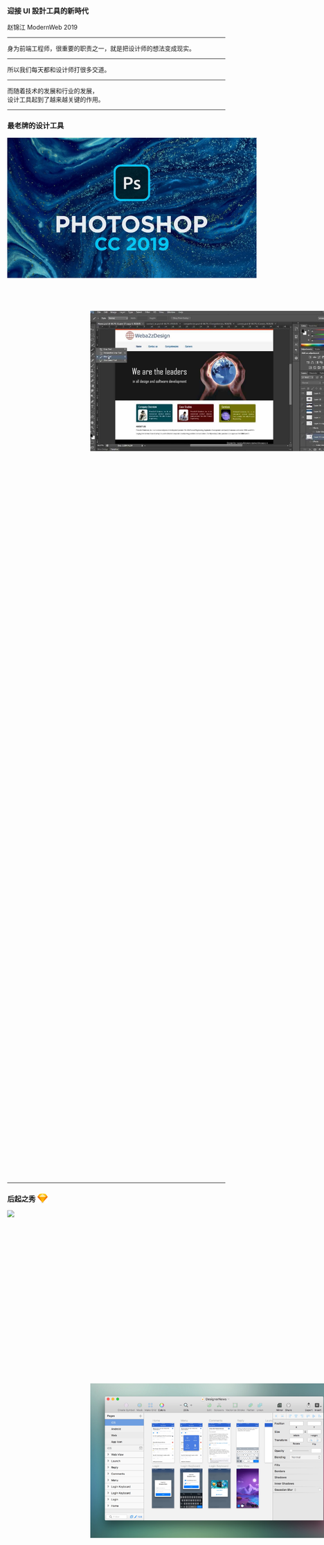 ### 迎接 UI 設計工具的新時代

赵锦江 ModernWeb 2019

<!-- 現如今我們前端工程師越來越多討論技術和實現，但越來越少討論設計。設計工具是前端工程師長期以來一直在被動接受的一樣東西。隨著行業的發展，隨著設計本身的發展，也隨著 UI 技術的發展，設計工具是否已經發生，或者會在將來發生變化？它又會如何影響我們的工作？我們能在這其中主動做些什麼？希望可以藉此機會跟大家一起探討。 -->

----

<!-- backgroundImage: design2fe.png -->

身为前端工程师，很重要的职责之一，就是把设计师的想法变成现实。

----

<!-- backgroundImage: teamwork.jpg -->

所以我们每天都和设计师打很多交道。

----

<!-- backgroundImage: tools.jpg -->

而随着技术的发展和行业的发展，  
设计工具起到了越来越关键的作用。

----

### 最老牌的设计工具

<div style="position: relative; width: 80vw; height: 60vh;">
  <img style="position: absolute; top: 10vh; left: 20vw; width: 60vw;" src="ps-screenshot.jpg" />
  <img style="position: absolute; top: 0; left: 0; width: 60vw;" src="ps.jpg" />
</div>

----

### 后起之秀 <img src="logo-sketch.png" class="logo" />

<div style="position: relative; width: 80vw; height: 60vh;">
  <img style="position: absolute; top: 0; left: 0; width: 60vw;" src="sketch-screenshot-2.png" />
  <img style="position: absolute; top: 10vh; left: 20vw; width: 60vw;" src="sketch-screenshot.jpeg" />
</div>

----

### <img src="logo-sketch.png" class="logo" /> 更精准的产品定位

- 更轻量，界面更简化
- 对矢量设计更友善
- 导出可用素材更方便
- 更友善的扩展插件平台

<note>educba.com - Photoshop vs Sketch | Top 7 Useful Difference To Know</note>

----

<!-- backgroundImage: tools.jpg -->

除此之外，还有哪些设计工作会主流地借助工具来完成？

----

<!-- backgroundImage: tools.jpg -->

- 头脑风暴、知识管理、素材收集……  
  (前端工程师不可见)
- 线框图设计、视觉设计、原型设计  
  (前端工程师可见)

----

- 笔 ✏️ + 纸 📄 (或各式手绘应用)
- Sketch <img src="logo-sketch.png" class="logo" /> / PhotoShop <img src="logo-ps.png" class="logo" />
- Axure <img src="logo-axure.png" class="logo" />
- GoogleDrive <img src="logo-google-drive.svg" class="logo" /> / <img src="logo-dropbox.svg" class="logo" />

----

<!-- icons, graph -->

### 前端工程师的日常

- 交互评审：看 <img src="logo-axure.png" class="logo" /> 演示
- 视觉评审：看 <img src="logo-sketch.png" class="logo" /> / <img src="logo-ps.png" class="logo" /> 演示
- 技术实现：下载、丈量、切割、导出
- 设计还原评审？测试？

----

这种状态持续了很长一段时间……

----

最近大家可能陆续发现了  
更多新的设计工具

<img src="logo-invision.svg" class="logo" /> <img src="logo-figma.svg" class="logo" /> <img src="logo-sketch-cloud.svg" class="logo" /> <img src="logo-adobe-xd.svg" class="logo" /> <img src="logo-framer.png" class="logo" /> <img src="logo-zeplin.svg" class="logo" /> <img src="logo-marvel.svg" class="logo" />

----

究竟发生了什么？

设计工具存在问题吗？有哪些问题？

----

<!-- backgroundImage: markup.png -->

### 1. 丈量的问题

----

### 看一些例子……

![](case-markup-1.png)

----

### 实际上……

![](case-markup-2.png)

----

### 只通过截图还原 Bootstrap

![](case-bootstrap.png)

----

### 问题整理

- 可能存在多种理解
- 设计规律没有直观体现

----

### 其它更多问题

- 刚好差一像素不对称的设计
- 半透明颜色值
- ...

----

<!-- backgroundImage: markup.png -->

### 2. 布局的问题

----

### 绝对定位，标注需要重新换算

![](case-markup-3.png)

----

### 绝对定位，标注需要重新换算

![](case-markup-4.png)

----

也引申出了布局层次和样式继承的问题

也引申出了对动态内容的控制力问题

----

### “不会自动撑开”

![](case-flexibility.png)

----

### 3. 响应性问题

<small>(responsive/flexible design)</small>

----

- 屏幕宽度(默认)是可变的  
  但设计工具的画布宽度是固定的
- 屏幕高度(默认)是可滚动的  
  但设计工具的画布高度是固定的

----

### 更特殊的例子：“开机画面”

<div style="display: flex;">
  <img style="margin-right: 1em;" src="case-responsive-design-1.png" />
  <img style="margin-right: 1em;" src="case-responsive-design-2.png" />
  <img src="case-responsive-design-3.png" />
</div>

----

### 更多细节

- 多语言问题
- 用户浏览器偏好问题
- 缩放控制问题
- 平台设计差异问题……

----

### 4. 质量保障

----

“……X 项目做到快上线的时候，老板发现一个控件的设计细节的不合理，然后大家从组件级别开始返工……”

----

- 代码的质量可以通过  
  lint + review + test 来保障
- 设计稿的质量如何保障？  
  (包括技术可行性的因素)

----

<!-- backgroundImage: design-drafts.png -->

### 5. “中看不中用”的设计

- 设计师履历中的作品都很精美
- 但实际最终交付的是另外一回事

----

<!-- backgroundImage: design-drafts.png -->

“那都是技术人员的问题”

“白瞎了这么漂亮的设计”

----

<!-- backgroundImage: app-layout.png -->

### 6. 从设计到开发，重复脑力思考

----

<!-- backgroundImage: app-layout-markup.png -->

- 前端工程师实际需要从设计的角度重新理解和分解设计师的意图
- 但其实设计师已经思考过一次了
- 可惜的是这些思考并无法完整的通过设计稿体现和传递

<note>Guardian Design System</note>

----

<!-- backgroundImage: app-layout-markup.png -->

有的时候双份的思考和理解成本也无形中增加了项目的成本和复杂度

<note>Guardian Design System</note>

----

<!-- backgroundImage: contract.jpg -->

### 7. 缺乏对交付的规范定义

- 技术交付：API
- 设计如何定义交付？

----

<!-- backgroundImage: contract.jpg -->

- 如何交付动画？
- 可以再多举个例子吗？
- 设计做到怎样的程度算完成？
- 设计师什么时候可以抽身？
- 前端工程师经过反复沟通才会踏实

----

<!-- backgroundImage: idea.jpg -->

### 8. 单向的协作方式

- 工程师被动接受设计师交付的设计
- 那么设计师如何确定技术可行性？
- 或又如何保障创意设计的实现？

----

<!-- backgroundImage: should-designers-code.png -->

### Should Designer Code?

----

<!-- backgroundImage: should-designers-code.png -->

### 好的设计需要足够的专业参考

- 但建筑设计师应该去施工吗？
- 不懂建筑可以做好建筑设计吗？

可以不去做，但需要能理解

----

<!-- backgroundImage: traffic.jpg -->

### 9. 远离互联网产品的主流趋势

- 浏览器 + 云服务
- 自由分享和交流
- 借力繁荣开放的生态系统

----

<!-- backgroundImage: bg-tools.png -->

### 10. 和主流工程化系统隔离

- Github vs. GoogleDrive/Dropbox
- 版本控制和分支管理
- npm、各式各样的前端工具

----

### 其它更多话题

动画设计问题  
原型设计问题  
??? AR/VR 产品怎么设计 😱 ???

<small>……还都处在更原始的阶段</small>

<!--
- 主流设计工具都是静态画布
- 动画还处于“纯手工打造”的阶段
- 设计周期长，需要反复尝试，没有行业统一的工具和规范
- 交付成本高，没有适合的交付方式，重度依赖面对面沟通
- 局部更新
- 模态框
-->

----

以上……

丈量、布局、响应性、质量保障、还原度低、重复劳动、交付不严谨、单向协作、远离主流趋势、远离工程化系统

----

### 总结原因

1. 没有真实的运行环境
1. 缺乏足够健壮的工程环境和生态
1. 协作平台和流程有很大改进空间
1. 远离 Browser + Cloud 的主流模式
1. 缺乏对多层次系统性设计的支持

----

<!-- backgroundImage: gap.jpg -->

### 更深层的原因

前端从 UED 团队脱离之后，设计和前端在各自发展的同时渐行渐远，进而形成脱节的现象

<!-- <note>蒋定宇</note> -->

----

现在回头来看新出现的这些设计工具

基本都是在尝试解决上述问题

----

<!-- backgroundImage: tools-online.png -->

### 1. Browser + Cloud

----

### 2. 权限控制、分享、评注

![](tools-communication.png)

----

<!-- backgroundImage: tools-delivery.png -->
<!-- style: background-size: contain; background-color: #999; -->

### 3. 便于交付和演示

----

### <img src="logo-framer.png" class="logo" /> 真实运行环境 + 代码组件

<video style="max-width: 80vw; max-height: 60vh;" src="tools-code.mp4" autoplay loop></video>

----

但我觉得这些还不够

<small>因为问题没有完全解决</small>

----

<!-- backgroundImage: browser.png -->

### 1. 尚未充分利用浏览器

<small>真实环境和静态设计习惯并存  
关键是鼓励设计师拥抱真实环境</small>

----

<!-- backgroundImage: ecosystem.jpg -->

### 2. 尚未充分利用技术生态

仍有大量的工具和生态可以赋能

----

<!-- backgroundImage: workflow.jpg -->

### 3. 尚未改变协作流程

工作流程包括协作方式仍有改进的空间

----

<!-- backgroundImage: system.jpg -->

### 4. 尚未体现更明确的系统性

<small>可以对 Design System 更友好</small>

----

## 畅想未来

----

<!-- backgroundImage: browser.png -->

### 1. Web-based ✅

----

<!-- backgroundImage: cloud.jpg -->

### 2. 云端存储和协作 ✅

分享、审阅、版本控制、文档

----

<!-- backgroundImage: design-system.png -->

### 3. Design System 越来越重要

- 和 Web Components 一脉相承
- 比目前的 Atomic Design 更进一步
- 根据 OS 多样性而差异化

----

<!-- backgroundImage: article-atomic-design.png -->

### Atomic Design

![](atomic-design.png)

<note>Brad Frost, Atomic Design</note>

----

<!-- backgroundImage: article-atomic-design-1.png -->

<note>Brad Frost, Atomic Design</note>

----

<!-- backgroundImage: article-atomic-design-2.png -->

<note>Brad Frost, Atomic Design</note>

----

<!-- backgroundImage: more-details.jpg -->

让我们来尝试完善更多细节

----

<!-- style: background: white; -->

### “Atomic Design +”

![](atomic-design-plus.png)

----

<!-- backgroundImage: layers.jpg -->

### 4. 设计工具会分层次

----

<!-- backgroundImage: layers.jpg -->

> As products and services grow in complexity, it is increasingly difficult for one company—no matter how large—to specialize simultaneously in all domains that go into producing it.
> 
> <small>— Tiwana, Amrit. Platform Ecosystems</small>

----

<!-- backgroundImage: layers.jpg -->

- 用于更多不同层次的工作  
  日常工作轻量化
- 如同 <img src="logo-ps.png" class="logo" /> ➡️ <img src="logo-meitu.png" class="logo" />
- __工程师会更多的参与工具研发__

----

<!-- backgroundImage: mix.jpg -->

### 5. 设计与技术相互输入

- 新的文化 (也许)
- 新的能力要求 (也许)
- 更细致的协作流程 (也许)
- 新的团队结构 (也许)

----

### 6. 前端工程师的工作相应变化

1. “把 instance 变为 class”
1. 将数据绑定带到“BFF”
1. 点缀于各级设计工具中的代码
1. 和设计师碰撞想法，储备素材和工具

----

### 7. 更多研发工具

- 属于设计的测试框架
- 属于设计的部署和发布平台

----

<!-- tailwind.css -->

### 8. 更大胆的猜想

- 新的前端框架？
- 新的语言？
- 新的 IDE？

----

这几乎是今天分享的全部内容...

----

A Keynote without  
AR / VR / AI / Blockchain?

----

# Thanks

We still on the way!

<note>all photos from pexels.com and unsplash.com</note>

<!--

拱门
一半蓝图一半实物
绝对定位标注
开机画面 -> iPhone 4

-->

<!--

[{"0":"transform","1":"width","2":"z-index","3":"filter","filter":"blur(0.05vw) grayscale(20%) contrast(50%)","transform":"translate(0vw, 10vh) rotate(-30deg) scale(3)","width":"50vw","zIndex":"1"},{"0":"top","1":"transform","2":"width","3":"z-index","4":"filter","filter":"blur(0.05vw) grayscale(20%) contrast(50%)","top":"50vw","transform":"translate(-10vw, 20vh) rotate(20deg) scale(3)","width":"50vw","zIndex":"2"},{"0":"left","1":"transform","2":"width","3":"z-index","4":"filter","filter":"blur(0.05vw) grayscale(20%) contrast(50%)","left":"50vw","transform":"translate(80vw, 0vh) rotate(15deg) scale(3)","width":"50vw","zIndex":"3"},{"0":"left","1":"top","2":"transform","3":"width","4":"filter","filter":"blur(0.05vw) grayscale(20%) contrast(50%)","left":"50vw","top":"50vw","transform":"translate(50vw, 15vh) rotate(-10deg) scale(3)","width":"50vw"}]

-->

<!--

[{"0":"transform","1":"width","2":"z-index","3":"filter","transform":"translate(20vw, 20vh) rotate(5deg) scale(1)","width":"50vw","zIndex":"5"},{"0":"transform","1":"width","2":"z-index","3":"z-index","4":"filter","transform":"translate(60vw, 40vh) rotate(-20deg) scale(1)","width":"50vw","zIndex":"2"},{"0":"transform","1":"width","2":"z-index","3":"z-index","4":"filter","transform":"translate(70vw, -5vh) rotate(-5deg) scale(1)","width":"50vw","zIndex":"4"},{"0":"transform","1":"width","2":"z-index","3":"width","4":"filter","transform":"translate(-5vw, 55vh) rotate(10deg) scale(1)","width":"50vw","zIndex":"7"},{"0":"transform","1":"width","2":"z-index","transform":"translate(30vw, 65vh) rotate(-5deg) scale(1)","width":"50vw","zIndex":"8"},{"0":"transform","1":"width","2":"z-index","transform":"translate(-4vw, 8vh) rotate(-51deg) scale(1.5)","width":"50vw","zIndex":"3"},{"0":"transform","1":"width","2":"z-index","transform":"translate(26vw, -21vh) rotate(10deg) scale(1)","width":"50vw","zIndex":"3"}]

-->

<style>
.slide-content {
  background-image: url(bg.png)
}
.logo {
  height: 1.5em;
  vertical-align: bottom;
}
</style>
